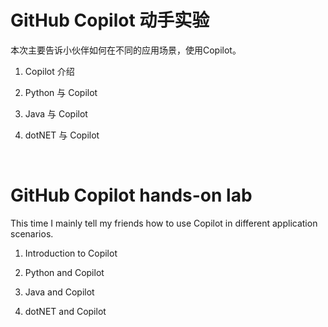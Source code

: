 # **GitHub Copilot 动手实验**

本次主要告诉小伙伴如何在不同的应用场景，使用Copilot。

1.  Copilot 介绍

2.  Python 与 Copilot

3.  Java 与 Copilot

4.  dotNET 与 Copilot

<br/>


# **GitHub Copilot hands-on lab**

This time I mainly tell my friends how to use Copilot in different application scenarios.

1. Introduction to Copilot

2. Python and Copilot

3. Java and Copilot

4. dotNET and Copilot
